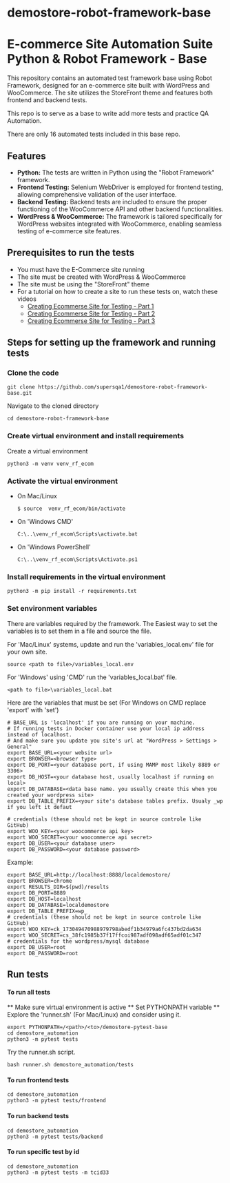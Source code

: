 # demostore-robot-framework-base
# E-commerce Site Automation Suite Python & Robot Framework - Base

This repository contains an automated test framework base using Robot Framework, designed for an e-commerce site built with WordPress and WooCommerce. The site utilizes the StoreFront theme and features both frontend and backend tests.

This repo is to serve as a base to write add more tests and practice QA Automation.

There are only 16 automated tests included in this base repo.

## Features

- **Python:** The tests are written in Python using the "Robot Framework" framework.
- **Frontend Testing:** Selenium WebDriver is employed for frontend testing, allowing comprehensive validation of the user interface.
- **Backend Testing:** Backend tests are included to ensure the proper functioning of the WooCommerce API and other backend functionalities.
- **WordPress & WooCommerce:** The framework is tailored specifically for WordPress websites integrated with WooCommerce, enabling seamless testing of e-commerce site features.


## Prerequisites to run the tests
* You must have the E-Commerce site running
* The site must be created with WordPress & WooCommerce
* The site must be using the "StoreFront" theme
* For a tutorial on how to create a site to run these tests on, watch these videos
  * [Creating Ecommerse Site for Testing - Part 1](https://www.youtube.com/watch?v=KhLGXIxeJLI&t=1s&ab_channel=SuperSQA)
  * [Creating Ecommerse Site for Testing - Part 2](https://www.youtube.com/watch?v=w47JR3aoTNw&ab_channel=SuperSQA)
  * [Creating Ecommerse Site for Testing - Part 3](https://www.youtube.com/watch?v=qwCY8UEWqqM&ab_channel=SuperSQA)

## Steps for setting up the framework and running tests

### Clone the code
```
git clone https://github.com/supersqa1/demostore-robot-framework-base.git
```

Navigate to the cloned directory
```
cd demostore-robot-framework-base
```

### Create virtual environment and install requirements
Create a virtual environment
```
python3 -m venv venv_rf_ecom
```

### Activate the virtual environment 
  - On Mac/Linux
    ```commandline
    $ source  venv_rf_ecom/bin/activate
    ```

  - On 'Windows CMD'
    ```commandline
    C:\..\venv_rf_ecom\Scripts\activate.bat
    ```

  - On 'Windows PowerShell'
    ```commandline
    C:\..\venv_rf_ecom\Scripts\Activate.ps1
    ```
### Install requirements in the virtual environment
```commandline
python3 -m pip install -r requirements.txt
```

### Set environment variables
There are variables required by the framework. 
The Easiest way to set the variables is to set them in a file and source the file.

For 'Mac/Linux' systems, update and run the 'variables_local.env' file for your own site.

```
source <path to file>/variables_local.env
```

For 'Windows' using 'CMD' run the 'variables_local.bat' file.
```commandline
<path to file>\variables_local.bat
```

Here are the variables that must be set
(For Windows on CMD replace 'export' with 'set')
```commandline
# BASE_URL is 'localhost' if you are running on your machine. 
# If running tests in Docker container use your local ip address instead of localhost. 
# And make sure you update you site's url at "WordPress > Settings > General"
export BASE_URL=<your website url> 
export BROWSER=<browser type>
export DB_PORT=<your database port, if using MAMP most likely 8889 or 3306>
export DB_HOST=<your database host, usually localhost if running on local>
export DB_DATABASE=<data base name. you usually create this when you created your wordpress site>
export DB_TABLE_PREFIX=<your site's database tables prefix. Usualy _wp if you left it defaut

# credentials (these should not be kept in source controle like GitHub)
export WOO_KEY=<your woocommerce api key>
export WOO_SECRET=<your woocommerce api secret>
export DB_USER=<your database user>
export DB_PASSWORD=<your database password>
```

Example:
```commandline
export BASE_URL=http://localhost:8888/localdemostore/
export BROWSER=chrome
export RESULTS_DIR=$(pwd)/results
export DB_PORT=8889
export DB_HOST=localhost
export DB_DATABASE=localdemostore
export DB_TABLE_PREFIX=wp_
# credentials (these should not be kept in source controle like GitHub)
export WOO_KEY=ck_173049470988979798abedf1b34979a6fc437bd2da634
export WOO_SECRET=cs_38fc1985b37f17ffcoi987adf098adf65adf01c347
# credentials for the wordpress/mysql database
export DB_USER=root
export DB_PASSWORD=root
```

## Run tests
#### To run all tests
** Make sure virtual environment is active
** Set PYTHONPATH variable
** Explore the 'runner.sh' (For Mac/Linux) and consider using it.

```commandline
export PYTHONPATH=/<path>/<to>/demostore-pytest-base
cd demostore_automation
python3 -m pytest tests
```
Try the runner.sh script.
```commandline
bash runner.sh demostore_automation/tests
```
#### To run frontend tests
```commandline
cd demostore_automation
python3 -m pytest tests/frontend
```
#### To run backend tests
```commandline
cd demostore_automation
python3 -m pytest tests/backend
```

#### To run specific test by id
```commandline
cd demostore_automation
python3 -m pytest tests -m tcid33
```
